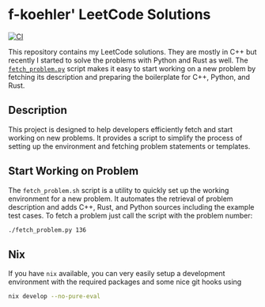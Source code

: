 # f-koehler' LeetCode Solutions

[![CI](https://github.com/f-koehler/LeetCode/actions/workflows/ci.yml/badge.svg)](https://github.com/f-koehler/LeetCode/actions/workflows/ci.yml)

This repository contains my LeetCode solutions. They are mostly in C++ but recently I started to solve the problems with Python and Rust as well. The [`fetch_problem.py`](#start-working-on-problem) script makes it easy to start working on a new problem by fetching its description and preparing the boilerplate for C++, Python, and Rust.

## Description

This project is designed to help developers efficiently fetch and start working on new problems. It provides a script to simplify the process of setting up the environment and fetching problem statements or templates.

## Start Working on Problem

The `fetch_problem.sh` script is a utility to quickly set up the working environment for a new problem. It automates the retrieval of problem description and adds C++, Rust, and Python sources including the example test cases. To fetch a problem just call the script with the problem number:

```bash
./fetch_problem.py 136
```

## Nix

If you have `nix` available, you can very easily setup a development environment with the required packages and some nice git hooks using

```bash
nix develop --no-pure-eval
```
